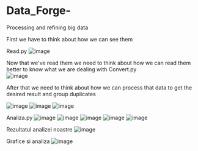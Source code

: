 # Data_Forge-
Processing and refining big data

First we have to think about how we can see them

Read.py
![image](https://github.com/user-attachments/assets/0f28eb6c-3258-4340-8d67-5c0fad33b72b)

Now that we've read them we need to think about how we can read them better to know what we are dealing with 
Convert.py  
![image](https://github.com/user-attachments/assets/ebba794c-aa7c-42df-9c56-47f781704920)

After that we need to think about how we can process that data to get the desired result and group duplicates 

![image](https://github.com/user-attachments/assets/e9b39a65-8adf-433f-bcaf-12546aab4eaf)
![image](https://github.com/user-attachments/assets/a4c46190-ee37-407a-8d96-9c74f6a9d923)
![image](https://github.com/user-attachments/assets/b72eceae-762b-4536-9a08-bcecd20d2ca4)


Analiza.py
![image](https://github.com/user-attachments/assets/0b229c64-2b95-48d3-9853-032bdbaaa521)
![image](https://github.com/user-attachments/assets/3b1633b8-121e-4ba7-90ff-6b4327984249)
![image](https://github.com/user-attachments/assets/48774aa1-6f56-4716-a886-1028b44be1dd)
![image](https://github.com/user-attachments/assets/a7fae2a4-81ee-4043-86b3-337f400668fc)
![image](https://github.com/user-attachments/assets/11aa5331-7130-45c7-9538-7b1a88c13877)


Rezultatul analizei noastre 
![image](https://github.com/user-attachments/assets/eb252529-9afe-4a46-bc28-d0c32c958d10)

Grafice si analiza
![image](https://github.com/user-attachments/assets/f262d30b-7fd5-4c53-8130-bea78d9c912f)



